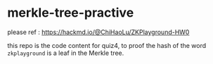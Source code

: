 # merkle-tree-practive
please ref : https://hackmd.io/@ChiHaoLu/ZKPlayground-HW0

this repo is the code content for quiz4, to proof the hash of the word `zkplayground` is a leaf in the Merkle tree.




